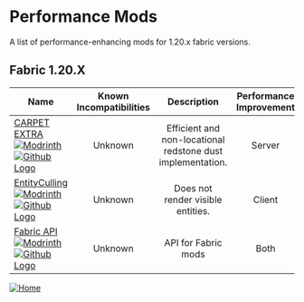 # Performance Mods

A list of performance-enhancing mods for 1.20.x fabric versions.

## Fabric 1.20.X

| Name | Known Incompatibilities | Description | Performance Improvement |
| --- | :---: | :---: | :---: |
| [CARPET EXTRA](https://modrinth.com/mod/carpet-extra) [![Modrinth](/images/platform_icons/Modrinth.png)](https://modrinth.com/mod/carpet-extra)[![Github Logo](/images/platform_icons/Github.png)](https://github.com/gnembon/carpet-extra)   | Unknown | Efficient and non-locational redstone dust implementation. | Server |
| [EntityCulling](https://modrinth.com/mod/entityculling) [![Modrinth](/images/platform_icons/Modrinth.png)](https://modrinth.com/mod/entityculling)[![Github Logo](/images/platform_icons/Github.png)](https://github.com/tr7zw/EntityCulling)   | Unknown | Does not render visible entities. | Client |
| [Fabric API](https://modrinth.com/mod/fabric-api) [![Modrinth](/images/platform_icons/Modrinth.png)](https://modrinth.com/mod/fabric-api)[![Github Logo](/images/platform_icons/Github.png)](https://github.com/FabricMC/fabric)   | Unknown | API for Fabric mods | Both |




[![Home](/images/button_small/home.png)](/README.md)


